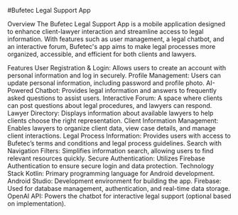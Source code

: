 #Bufetec Legal Support App
<!-- Add logo image if available -->

Overview
The Bufetec Legal Support App is a mobile application designed to enhance client-lawyer interaction and streamline access to legal information. With features such as user management, a legal chatbot, and an interactive forum, Bufetec's app aims to make legal processes more organized, accessible, and efficient for both clients and lawyers.

Features
User Registration & Login: Allows users to create an account with personal information and log in securely.
Profile Management: Users can update personal information, including password and profile photo.
AI-Powered Chatbot: Provides legal information and answers to frequently asked questions to assist users.
Interactive Forum: A space where clients can post questions about legal procedures, and lawyers can respond.
Lawyer Directory: Displays information about available lawyers to help clients choose the right representation.
Client Information Management: Enables lawyers to organize client data, view case details, and manage client interactions.
Legal Process Information: Provides users with access to Bufetec’s terms and conditions and legal process guidelines.
Search with Navigation Filters: Simplifies information search, allowing users to find relevant resources quickly.
Secure Authentication: Utilizes Firebase Authentication to ensure secure login and data protection.
Technology Stack
Kotlin: Primary programming language for Android development.
Android Studio: Development environment for building the app.
Firebase: Used for database management, authentication, and real-time data storage.
OpenAI API: Powers the chatbot for interactive legal support (optional based on implementation).
